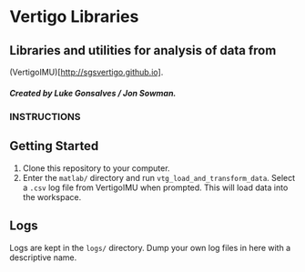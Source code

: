 # Vertigo Libraries
## Libraries and utilities for analysis of data from
(VertigoIMU)[http://sgsvertigo.github.io].
##### Created by Luke Gonsalves / Jon Sowman.

### INSTRUCTIONS

## Getting Started

1) Clone this repository to your computer.
2) Enter the `matlab/` directory and run `vtg_load_and_transform_data`. Select
a `.csv` log file from VertigoIMU when prompted. This will load data into the
workspace.

## Logs

Logs are kept in the `logs/` directory. Dump your own log files in here with a
descriptive name.

